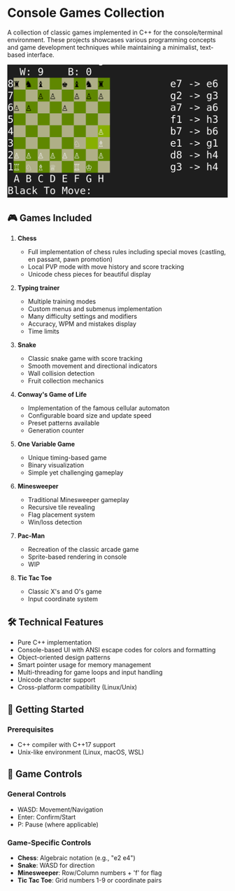 # Console Games Collection

A collection of classic games implemented in C++ for the console/terminal environment. These projects showcases various programming concepts and game development techniques while maintaining a minimalist, text-based interface.

![](./ConsoleChess/IMAGES/capture.png)

## 🎮 Games Included

1. **Chess**
   - Full implementation of chess rules including special moves (castling, en passant, pawn promotion)
   - Local PVP mode with move history and score tracking
   - Unicode chess pieces for beautiful display

2. **Typing trainer**
   - Multiple training modes
   - Custom menus and submenus implementation
   - Many difficulty settings and modifiers
   - Accuracy, WPM and mistakes display
   - Time limits

3. **Snake**
   - Classic snake game with score tracking
   - Smooth movement and directional indicators
   - Wall collision detection
   - Fruit collection mechanics

4. **Conway's Game of Life**
   - Implementation of the famous cellular automaton
   - Configurable board size and update speed
   - Preset patterns available
   - Generation counter

5. **One Variable Game**
   - Unique timing-based game
   - Binary visualization
   - Simple yet challenging gameplay

6. **Minesweeper**
   - Traditional Minesweeper gameplay
   - Recursive tile revealing
   - Flag placement system
   - Win/loss detection

7. **Pac-Man**
   - Recreation of the classic arcade game
   - Sprite-based rendering in console
   - WIP

8. **Tic Tac Toe**
   - Classic X's and O's game
   - Input coordinate system

## 🛠️ Technical Features

- Pure C++ implementation
- Console-based UI with ANSI escape codes for colors and formatting
- Object-oriented design patterns
- Smart pointer usage for memory management
- Multi-threading for game loops and input handling
- Unicode character support
- Cross-platform compatibility (Linux/Unix)

## 🚀 Getting Started

### Prerequisites
- C++ compiler with C++17 support
- Unix-like environment (Linux, macOS, WSL)

## 🎯 Game Controls

### General Controls
- WASD: Movement/Navigation
- Enter: Confirm/Start
- P: Pause (where applicable)

### Game-Specific Controls
- **Chess**: Algebraic notation (e.g., "e2 e4")
- **Snake**: WASD for direction
- **Minesweeper**: Row/Column numbers + 'f' for flag
- **Tic Tac Toe**: Grid numbers 1-9 or coordinate pairs